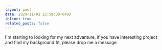 ```yaml
---
layout: post
date: 2024-11-01 15:59:00-0400
inline: true
related_posts: false
---
```


I'm starting to looking for my next advanture, if you have interesting project and find my background fit, please drop me a message. 
